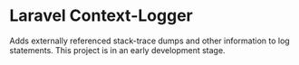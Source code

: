 # Laravel Context-Logger

Adds externally referenced stack-trace dumps and other information to log statements.
This project is in an early development stage.
